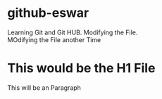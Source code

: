 # github-eswar
Learning Git and Git HUB. Modifying the File.
<br>
MOdifying the File another Time
<h1>This would be the H1 File</h1>
This will be an Paragraph
